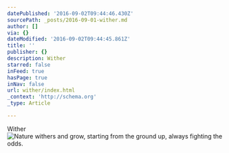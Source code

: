 ```yaml
---
datePublished: '2016-09-02T09:44:46.430Z'
sourcePath: _posts/2016-09-01-wither.md
author: []
via: {}
dateModified: '2016-09-02T09:44:45.861Z'
title: ''
publisher: {}
description: Wither
starred: false
inFeed: true
hasPage: true
inNav: false
url: wither/index.html
_context: 'http://schema.org'
_type: Article

---
```

Wither
![Nature withers and grow, starting from the ground up, always fighting the odds. ](https://the-grid-user-content.s3-us-west-2.amazonaws.com/4d8ff77f-4e02-4e25-b5ed-d82cb23591dd.jpg)